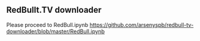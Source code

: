 ## RedBullt.TV downloader

Please proceed to RedBull.ipynb https://github.com/arsenyspb/redbull-tv-downloader/blob/master/RedBull.ipynb 
